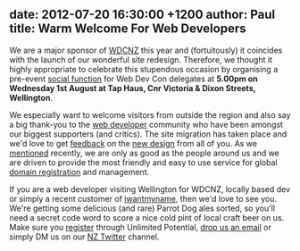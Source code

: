 date: 2012-07-20 16:30:00 +1200
author: Paul
title: Warm Welcome For Web Developers
----

We are a major sponsor of [WDCNZ](http://wdcnz.com/) this year and (fortuitously) it coincides with the launch of our wonderful site redesign. Therefore, we thought it highly appropriate to celebrate this stupendous occasion by organising a pre-event [social function](http://up.org.nz/events/wdcnz_welcome_drinks) for Web Dev Con delegates at **5.00pm on Wednesday 1st August at Tap Haus, Cnr Victoria & Dixon Streets, Wellington**.

We especially want to welcome visitors from outside the region and also say a big thank-you to the [web developer](https://iwantmyname.co.nz/services/developer/) community who have been amongst our biggest supporters (and critics). The site migration has taken place and we'd love to get [feedback](http://feedback.iwantmyname.com/forums/8008-general) on the [new design](https://iwantmyname.co.nz/) from all of you. As we [mentioned](https://iwantmyname.com/blog/2011/10/being-good-neighbours.html) recently, we are only as good as the people around us and we are driven to provide the most friendly and easy to use service for global [domain registration](https://iwantmyname.co.nz/) and management.

If you are a web developer visiting Wellington for WDCNZ, locally based dev or simply a recent customer of [iwantmyname](https://iwantmyname.co.nz/), then we'd love to see you. We're getting some delicious (and rare) Parrot Dog ales sorted, so you'll need a secret code word to score a nice cold pint of local craft beer on us. Make sure you [register](http://up.org.nz/events/wdcnz_welcome_drinks) through Unlimited Potential, [drop us an email](https://iwantmyname.co.nz/support) or simply DM us on our [NZ Twitter](https://twitter.com/iwantmynameNZ) channel.
